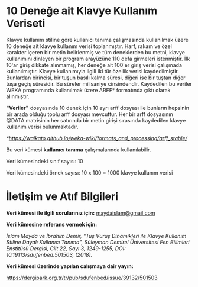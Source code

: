 # 10 Deneğe ait Klavye Kullanım Veriseti

Klavye kullanım stiline göre kullanıcı tanıma çalışmasında kullanılmak üzere 10 deneğe ait klavye kullanım verisi toplanmıştır. Harf, rakam ve özel karakter içeren bir metin belirlenmiş ve tüm deneklerden bu metni, klavye kullanımını dinleyen bir program arayüzüne 110 defa girmeleri istenmiştir. İlk 10'ar giriş dikkate alınmamış, her deneğe ait 100'er giriş verisi çalışmada kullanılmıştır. Klavye kullanımıyla ilgili iki tür özellik verisi kaydedilmiştir. Bunlardan birincisi, bir tuşun basılı kalma süresi, diğeri ise bir tuştan diğer tuşa geçiş süresidir. Bu süreler milisaniye cinsindendir. Kaydedilen bu veriler WEKA programında kullanılmak üzere ARFF* formatında çıktı olarak alınmıştır.

**"Veriler"** dosyasında 10 denek için 10 ayrı arff dosyası ile bunların hepsinin bir arada olduğu toplu arff dosyası mevcuttur. Her bir arff dosyasının @DATA matrisinin her satırında bir metin girişi sırasında kaydedilen klavye kullanım verisi bulunmaktadır.

_*https://waikato.github.io/weka-wiki/formats_and_processing/arff_stable/_

Bu veri kümesi **kullanıcı tanıma** çalışmalarında kullanılabilir.

Veri kümesindeki sınıf sayısı: 10

Veri kümesindeki örnek sayısı: 10 x 100 = 1000 klavye kullanım verisi

# İletişim ve Atıf Bilgileri

**Veri kümesi ile ilgili sorularınız için:** maydaislam@gmail.com 

**Veri kümesine referans vermek için:**

*İslam Mayda ve İbrahim Demir, "Tuş Vuruş Dinamikleri ile Klavye Kullanım Stiline Dayalı Kullanıcı Tanıma", Süleyman Demirel Üniversitesi Fen Bilimleri Enstitüsü Dergisi, Cilt 22, Sayı 3, 1249-1255, DOI: 10.19113/sdufenbed.501503,  (2018).*

**Veri kümesi üzerinde yapılan çalışmaya dair yayın:**

https://dergipark.org.tr/tr/pub/sdufenbed/issue/39132/501503
